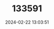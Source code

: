 ---
title: "133591"
category: "Isophyllia sinuosa"
draft: false
date: 2024-02-22 13:03:51
languages:
  English: ["Sinuous Cactus Coral"]
---
